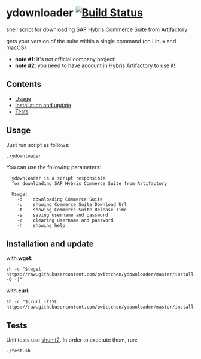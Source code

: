# ydownloader [![Build Status](https://travis-ci.org/pwittchen/ydownloader.svg?branch=master)](https://travis-ci.org/pwittchen/ydownloader)
shell script for downloading SAP Hybris Commerce Suite from Artifactory

gets your version of the suite within a single command (on Linux and macOS)

- **note #1**: it's not official company project!
- **note #2**: you need to have account in Hybris Artifactory to use it!

Contents
--------
- [Usage](#usage)
- [Installation and update](#installation-and-update)
- [Tests](#tests)

Usage
--------

Just run script as follows:

```shell
./ydownloader
```

You can use the following parameters:

```
  ydownloader is a script responsible
  for downloading SAP Hybris Commerce Suite from Artifactory

  Usage:
    -d    downloading Commerce Suite
    -u    showing Commerce Suite Download Url
    -t    showing Commerce Suite Release Time
    -s    saving username and password
    -c    clearing username and password
    -h    showing help
```

Installation and update
-----------------------

with **wget**:
```shell
sh -c "$(wget https://raw.githubusercontent.com/pwittchen/ydownloader/master/install.sh -O -)"
```

with **curl**:
```shell
sh -c "$(curl -fsSL https://raw.githubusercontent.com/pwittchen/ydownloader/master/install.sh)"
```

Tests
-----

Unit tests use [shunit2](https://github.com/kward/shunit2). In order to exectute them, run:

```shell
./test.sh
```
